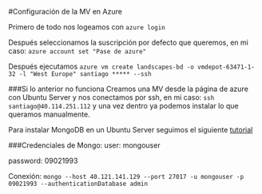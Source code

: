 #Configuración de la MV en Azure

Primero de todo nos logeamos con `azure login`

Después seleccionamos la suscripción por defecto que queremos, en mi caso: `azure account set "Pase de azure"`

Después ejecutamos `azure vm create landscapes-bd -o vmdepot-63471-1-32 -l "West Europe" santiago ***** --ssh`

###Si lo anterior no funciona
Creamos una MV desde la página de azure con Ubuntu Server y nos conectamos por ssh, en mi caso: `ssh santiago@40.114.251.112` y una vez dentro ya podemos instalar lo que queramos manualmente.

Para instalar MongoDB en un Ubuntu Server seguimos el siguiente [tutorial](http://www.mongodbspain.com/es/2014/08/30/install-mongodb-on-ubuntu-14-04/)

###Credenciales de Mongo:
user: mongouser

password: 09021993

Conexión: `mongo --host 40.121.141.129 --port 27017 -u mongouser -p 09021993 --authenticationDatabase admin`